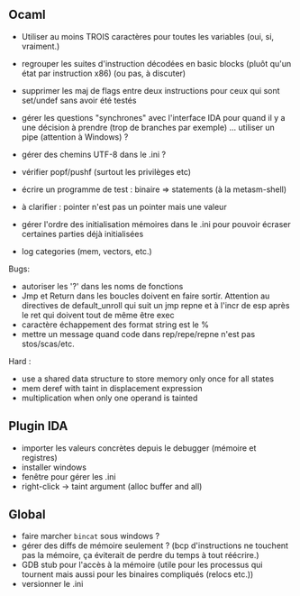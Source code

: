 ## Ocaml
* Utiliser au moins TROIS caractères pour toutes les variables (oui, si, vraiment.)

* regrouper les suites d'instruction décodées en basic blocks (pluôt
qu'un état par instruction x86) (ou pas, à discuter)
* supprimer les maj de flags entre deux instructions pour ceux qui sont set/undef sans avoir été testés

* gérer les questions "synchrones" avec l'interface IDA pour quand il y a une décision à prendre (trop de branches par exemple) ... utiliser un pipe (attention à Windows) ?
* gérer des chemins UTF-8 dans le .ini ?
* vérifier popf/pushf (surtout les privilèges etc)
* écrire un programme de test : binaire => statements (à la metasm-shell)
* à clarifier : pointer n'est pas un pointer mais une valeur
* gérer l'ordre des initialisation mémoires dans le .ini pour pouvoir écraser certaines parties déjà initialisées
* log categories (mem, vectors, etc.)

Bugs:
* autoriser les '?' dans les noms de fonctions
* Jmp et Return dans les boucles doivent en faire sortir. Attention au directives de default_unroll qui suit un jmp repne et à l'incr de esp après le ret qui doivent tout de même être exec
* caractère échappement des format string est le %
* mettre un message quand code dans rep/repe/repne n'est pas stos/scas/etc.

Hard :
* use a shared data structure to store memory only once for all states
* mem deref with taint in displacement expression
* multiplication when only one operand is tainted

## Plugin IDA
* importer les valeurs concrètes depuis le debugger (mémoire et registres)
* installer windows
* fenêtre pour gérer les .ini
* right-click -> taint argument (alloc buffer and all)

## Global
* faire marcher `bincat` sous windows ?
* gérer des diffs de mémoire seulement ? (bcp d'instructions ne touchent pas la mémoire, ça éviterait de perdre du temps à tout réécrire.)
* GDB stub pour l'accès à la mémoire (utile pour les processus qui tournent mais aussi pour les binaires compliqués (relocs etc.))
* versionner le .ini

